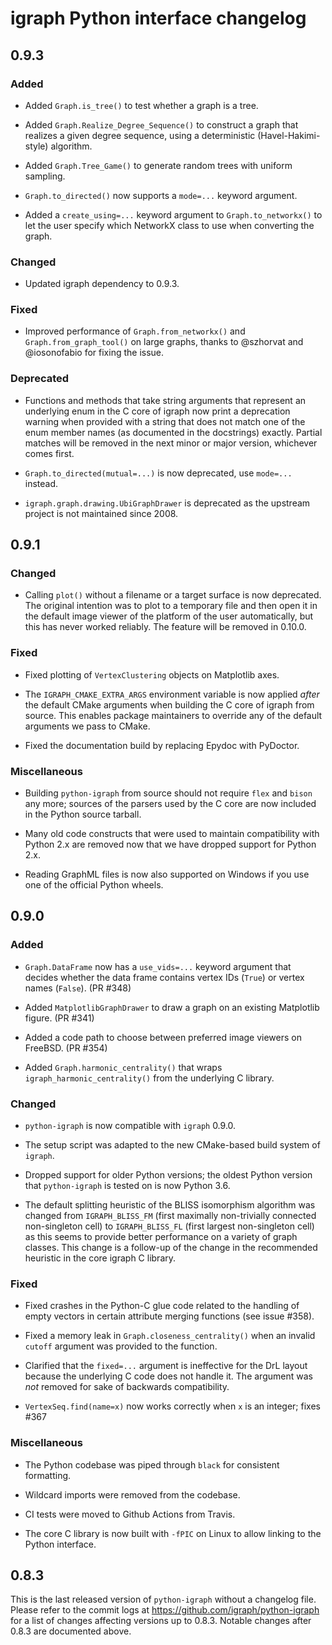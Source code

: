 # igraph Python interface changelog

## 0.9.3

### Added

* Added `Graph.is_tree()` to test whether a graph is a tree.

* Added `Graph.Realize_Degree_Sequence()` to construct a graph that realizes a
  given degree sequence, using a deterministic (Havel-Hakimi-style) algorithm.

* Added `Graph.Tree_Game()` to generate random trees with uniform sampling.

* `Graph.to_directed()` now supports a `mode=...` keyword argument.

* Added a `create_using=...` keyword argument to `Graph.to_networkx()` to
  let the user specify which NetworkX class to use when converting the graph.

### Changed

* Updated igraph dependency to 0.9.3.

### Fixed

* Improved performance of `Graph.from_networkx()` and `Graph.from_graph_tool()`
  on large graphs, thanks to @szhorvat and @iosonofabio for fixing the issue.

### Deprecated

* Functions and methods that take string arguments that represent an underlying
  enum in the C core of igraph now print a deprecation warning when provided
  with a string that does not match one of the enum member names (as documented
  in the docstrings) exactly. Partial matches will be removed in the next
  minor or major version, whichever comes first.

* `Graph.to_directed(mutual=...)` is now deprecated, use `mode=...` instead.

* `igraph.graph.drawing.UbiGraphDrawer` is deprecated as the upstream project
  is not maintained since 2008.

## 0.9.1

### Changed

* Calling `plot()` without a filename or a target surface is now deprecated.
  The original intention was to plot to a temporary file and then open it in
  the default image viewer of the platform of the user automatically, but this
  has never worked reliably. The feature will be removed in 0.10.0.

### Fixed

* Fixed plotting of `VertexClustering` objects on Matplotlib axes.

* The `IGRAPH_CMAKE_EXTRA_ARGS` environment variable is now applied _after_ the
  default CMake arguments when building the C core of igraph from source. This
  enables package maintainers to override any of the default arguments we pass
  to CMake.

* Fixed the documentation build by replacing Epydoc with PyDoctor.

### Miscellaneous

* Building `python-igraph` from source should not require `flex` and `bison`
  any more; sources of the parsers used by the C core are now included in the
  Python source tarball.

* Many old code constructs that were used to maintain compatibility with Python
  2.x are removed now that we have dropped support for Python 2.x.

* Reading GraphML files is now also supported on Windows if you use one of the
  official Python wheels.
  

## 0.9.0

### Added

* `Graph.DataFrame` now has a `use_vids=...` keyword argument that decides whether
  the data frame contains vertex IDs (`True`) or vertex names (`False`). (PR #348)

* Added `MatplotlibGraphDrawer` to draw a graph on an existing Matplotlib
  figure. (PR #341)

* Added a code path to choose between preferred image viewers on FreeBSD. (PR #354)

* Added `Graph.harmonic_centrality()` that wraps `igraph_harmonic_centrality()`
  from the underlying C library.

### Changed

* `python-igraph` is now compatible with `igraph` 0.9.0.

* The setup script was adapted to the new CMake-based build system of `igraph`.

* Dropped support for older Python versions; the oldest Python version that
  `python-igraph` is tested on is now Python 3.6.

* The default splitting heuristic of the BLISS isomorphism algorithm was changed
  from `IGRAPH_BLISS_FM` (first maximally non-trivially connected non-singleton cell)
  to `IGRAPH_BLISS_FL` (first largest non-singleton cell) as this seems to provide
  better performance on a variety of graph classes. This change is a follow-up
  of the change in the recommended heuristic in the core igraph C library.

### Fixed

* Fixed crashes in the Python-C glue code related to the handling of empty
  vectors in certain attribute merging functions (see issue #358).

* Fixed a memory leak in `Graph.closeness_centrality()` when an invalid `cutoff`
  argument was provided to the function.

* Clarified that the `fixed=...` argument is ineffective for the DrL layout
  because the underlying C code does not handle it. The argument was _not_
  removed for sake of backwards compatibility.

* `VertexSeq.find(name=x)` now works correctly when `x` is an integer; fixes
  #367

### Miscellaneous

* The Python codebase was piped through `black` for consistent formatting.

* Wildcard imports were removed from the codebase.

* CI tests were moved to Github Actions from Travis.

* The core C library is now built with `-fPIC` on Linux to allow linking to the
  Python interface.


## 0.8.3

This is the last released version of `python-igraph` without a changelog file.
Please refer to the commit logs at https://github.com/igraph/python-igraph for
a list of changes affecting versions up to 0.8.3. Notable changes after 0.8.3
are documented above.

